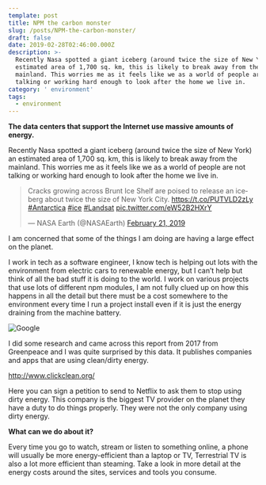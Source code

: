 ```yaml
---
template: post
title: NPM the carbon monster
slug: /posts/NPM-the-carbon-monster/
draft: false
date: 2019-02-28T02:46:00.000Z
description: >-
  Recently Nasa spotted a giant iceberg (around twice the size of New York) an
  estimated area of 1,700 sq. km, this is likely to break away from the
  mainland. This worries me as it feels like we as a world of people are not
  talking or working hard enough to look after the home we live in.
category: ' environment'
tags:
  - environment
---
```

**The data centers that support the Internet use massive amounts of energy.**

Recently Nasa spotted a giant iceberg (around twice the size of New York) an estimated area of 1,700 sq. km, this is likely to break away from the mainland. This worries me as it feels like we as a world of people are not talking or working hard enough to look after the home we live in.

<blockquote class="twitter-tweet" data-lang="en"><p lang="en" dir="ltr">Cracks growing across Brunt Ice Shelf are poised to release an iceberg about twice the size of New York City. <a href="https://t.co/PUTVLD2zLy">https://t.co/PUTVLD2zLy</a> <a href="https://twitter.com/hashtag/Antarctica?src=hash&amp;ref_src=twsrc%5Etfw">#Antarctica</a> <a href="https://twitter.com/hashtag/ice?src=hash&amp;ref_src=twsrc%5Etfw">#ice</a> <a href="https://twitter.com/hashtag/Landsat?src=hash&amp;ref_src=twsrc%5Etfw">#Landsat</a> <a href="https://t.co/eW52B2HXrY">pic.twitter.com/eW52B2HXrY</a></p>&mdash; NASA Earth (@NASAEarth) <a href="https://twitter.com/NASAEarth/status/1098715139539390464?ref_src=twsrc%5Etfw">February 21, 2019</a></blockquote>

I am concerned that some of the things I am doing are having a large effect on the planet.

I work in tech as a software engineer, I know tech is helping out lots with the environment from electric cars to renewable energy, but I can’t help but think of all the bad stuff it is doing to the world. I work on various projects that use lots of different npm modules, I am not fully clued up on how this happens in all the detail but there must be a cost somewhere to the environment every time I run a project install even if it is just the energy draining from the machine battery. 

![Google](/media/free-image-for-your-seo-blog-or-web-marketing-website-1636057-639x426.jpg "Google")

I did some research and came across this report from 2017 from Greenpeace and I was quite surprised by this data. It publishes companies and apps that are using clean/dirty energy.

<http://www.clickclean.org/>

Here you can sign a petition to send to Netflix to ask them to stop using dirty energy. This company is the biggest TV provider on the planet they have a duty to do things properly. They were not the only company using dirty energy.  

**What can we do about it?**

Every time you go to watch, stream or listen to something online, a phone will usually be more energy-efficient than a laptop or TV,  Terrestrial TV is also a lot more efficient than steaming. Take a look in more detail at the energy costs around the sites, services and tools you consume.
